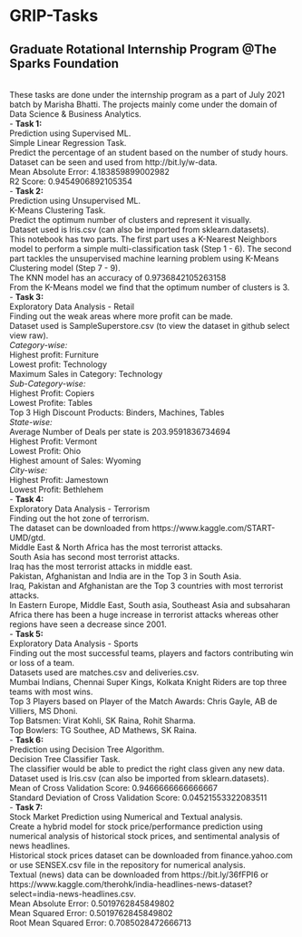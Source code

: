 # GRIP-Tasks
## Graduate Rotational Internship Program @The Sparks Foundation
<br>
These tasks are done under the internship program as a part of July 2021 batch by Marisha Bhatti. The projects mainly come under the domain of Data Science & Business Analytics.
<br> - <b>Task 1:</b><br>Prediction using Supervised ML.<br>Simple Linear Regression Task.<br>Predict the percentage of an student based on the number of study hours.<br>Dataset can be seen and used from http://bit.ly/w-data.<br>Mean Absolute Error: 4.183859899002982<br>R2 Score: 0.9454906892105354
<br> - <b>Task 2:</b><br>Prediction using Unsupervised ML.<br>K-Means Clustering Task.<br>Predict the optimum number of clusters and represent it visually.<br>Dataset used is Iris.csv (can also be imported from sklearn.datasets).<br>This notebook has two parts. The first part uses a K-Nearest Neighbors model to perform a simple multi-classification task (Step 1 - 6). The second part tackles the unsupervised machine learning problem using K-Means Clustering model (Step 7 - 9).<br>The KNN model has an accuracy of 0.9736842105263158<br>From the K-Means model we find that the optimum number of clusters is 3.
<br> - <b>Task 3:</b><br>Exploratory Data Analysis - Retail<br>Finding out the weak areas where more profit can be made.<br>Dataset used is SampleSuperstore.csv (to view the dataset in github select view raw).<br><i>Category-wise:</i><br>Highest profit: Furniture<br>Lowest profit: Technology<br>Maximum Sales in Category: Technology<br><i>Sub-Category-wise:</i><br>Highest Profit: Copiers<br>Lowest Profite: Tables<br>Top 3 High Discount Products: Binders, Machines, Tables<br><i>State-wise:</i><br>Average Number of Deals per state is 203.9591836734694<br>Highest Profit: Vermont<br>Lowest Profit: Ohio<br>Highest amount of Sales: Wyoming<br><i>City-wise:</i><br>Highest Profit: Jamestown<br>Lowest Profit: Bethlehem
<br> - <b>Task 4:</b><br>Exploratory Data Analysis - Terrorism<br>Finding out the hot zone of terrorism.<br>The dataset can be downloaded from https://www.kaggle.com/START-UMD/gtd.<br>Middle East & North Africa has the most terrorist attacks.<br>South Asia has second most terrorist attacks.<br>Iraq has the most terrorist attacks in middle east.<br>Pakistan, Afghanistan and India are in the Top 3 in South Asia.<br>Iraq, Pakistan and Afghanistan are the Top 3 countries with most terrorist attacks.<br>In Eastern Europe, Middle East, South asia, Southeast Asia and subsaharan Africa there has been a huge increase in terrorist attacks whereas other regions have seen a decrease since 2001.
<br> - <b>Task 5:</b><br>Exploratory Data Analysis - Sports<br>Finding out the most successful teams, players and factors contributing win or loss of a team.<br>Datasets used are matches.csv and deliveries.csv.<br>Mumbai Indians, Chennai Super Kings, Kolkata Knight Riders are top three teams with most wins.<br>Top 3 Players based on Player of the Match Awards: Chris Gayle, AB de Villiers, MS Dhoni.<br>Top Batsmen: Virat Kohli, SK Raina, Rohit Sharma.<br>Top Bowlers: TG Southee, AD Mathews, SK Raina.
<br> - <b>Task 6:</b><br>Prediction using Decision Tree Algorithm.<br>Decision Tree Classifier Task.<br>The classifier would be able to predict the right class given any new data.<br>Dataset used is Iris.csv (can also be imported from sklearn.datasets).<br>Mean of Cross Validation Score: 0.9466666666666667<br>Standard Deviation of Cross Validation Score: 0.04521553322083511
<br> - <b>Task 7:</b><br>Stock Market Prediction using Numerical and Textual analysis.<br>Create a hybrid model for stock price/performance prediction using numerical analysis of historical stock prices, and sentimental analysis of news headlines.<br>Historical stock prices dataset can be downloaded from finance.yahoo.com or use SENSEX.csv file in the repository for numerical analysis.<br>Textual (news) data can be downloaded from https://bit.ly/36fFPI6 or https://www.kaggle.com/therohk/india-headlines-news-dataset?select=india-news-headlines.csv.<br>Mean Absolute Error: 0.5019762845849802<br>Mean Squared Error: 0.5019762845849802<br>Root Mean Squared Error: 0.7085028472666713


